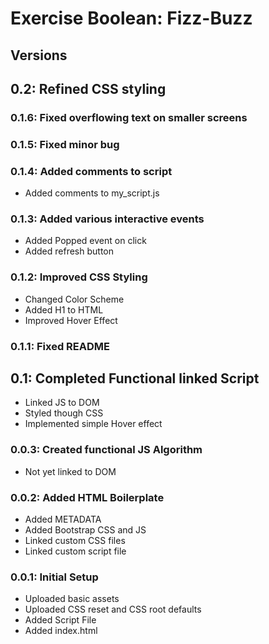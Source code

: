# Exercise Boolean: Fizz-Buzz

## Versions

## 0.2: Refined CSS styling

### 0.1.6: Fixed overflowing text on smaller screens

### 0.1.5: Fixed minor bug

### 0.1.4: Added comments to script

* Added comments to my_script.js

### 0.1.3: Added various interactive events

* Added Popped event on click
* Added refresh button

### 0.1.2: Improved CSS Styling

* Changed Color Scheme
* Added H1 to HTML
* Improved Hover Effect

### 0.1.1: Fixed README

## 0.1: Completed Functional linked Script

* Linked JS to DOM
* Styled though CSS
* Implemented simple Hover effect

### 0.0.3: Created functional JS Algorithm

* Not yet linked to DOM

### 0.0.2: Added HTML Boilerplate

* Added METADATA
* Added Bootstrap CSS and JS
* Linked custom CSS files
* Linked custom script file

### 0.0.1: Initial Setup

* Uploaded basic assets
* Uploaded CSS reset and CSS root defaults
* Added Script File
* Added index.html
